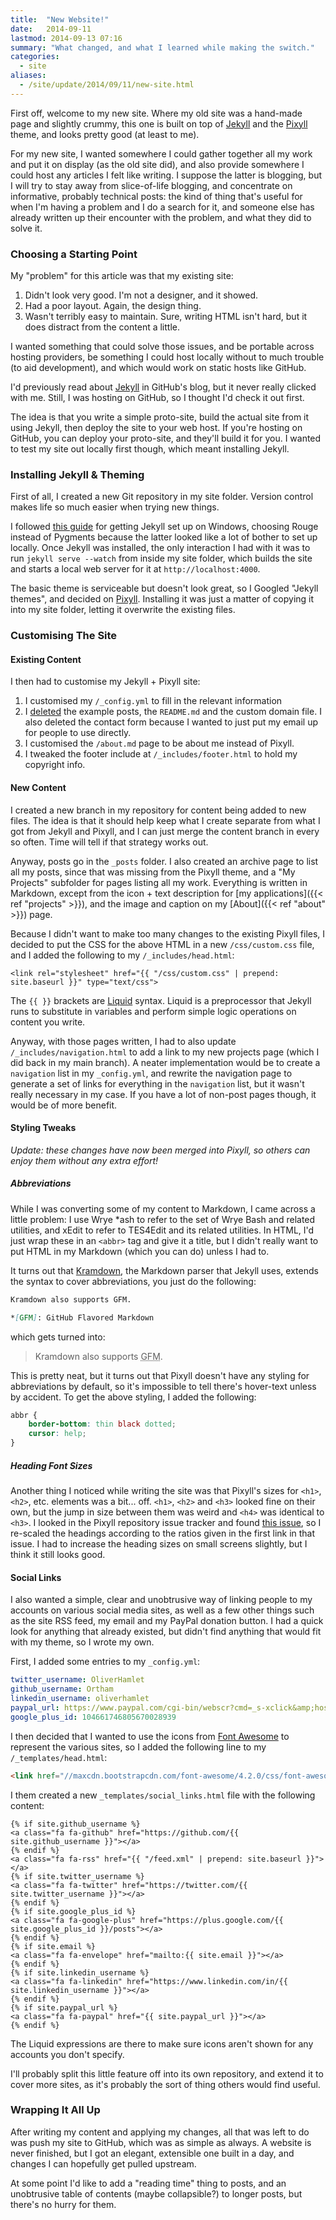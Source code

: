 ```yaml
---
title:  "New Website!"
date:   2014-09-11
lastmod: 2014-09-13 07:16
summary: "What changed, and what I learned while making the switch."
categories:
  - site
aliases:
  - /site/update/2014/09/11/new-site.html
---
```


First off, welcome to my new site. Where my old site was a hand-made page and slightly crummy, this one is built on top of [Jekyll](https://jekyllrb.com/) and the [Pixyll](https://github.com/johnotander/pixyll) theme, and looks pretty good (at least to me).

For my new site, I wanted somewhere I could gather together all my work and put it on display (as the old site did), and also provide somewhere I could host any articles I felt like writing. I suppose the latter is blogging, but I will try to stay away from slice-of-life blogging, and concentrate on informative, probably technical posts: the kind of thing that's useful for when I'm having a problem and I do a search for it, and someone else has already written up their encounter with the problem, and what they did to solve it.

### Choosing a Starting Point

My "problem" for this article was that my existing site:

1. Didn't look very good. I'm not a designer, and it showed.
2. Had a poor layout. Again, the design thing.
3. Wasn't terribly easy to maintain. Sure, writing HTML isn't hard, but it does distract from the content a little.

I wanted something that could solve those issues, and be portable across hosting providers, be something I could host locally without to much trouble (to aid development), and which would work on static hosts like GitHub.

I'd previously read about [Jekyll](https://jekyllrb.com/) in GitHub's blog, but it never really clicked with me. Still, I was hosting on GitHub, so I thought I'd check it out first.

The idea is that you write a simple proto-site, build the actual site from it using Jekyll, then deploy the site to your web host. If you're hosting on GitHub, you can deploy your proto-site, and they'll build it for you. I wanted to test my site out locally first though, which meant installing Jekyll.

### Installing Jekyll & Theming

First of all, I created a new Git repository in my site folder. Version control makes life so much easier when trying new things.

I followed [this guide](http://jekyll-windows.juthilo.com/) for getting Jekyll set up on Windows, choosing Rouge instead of Pygments because the latter looked like a lot of bother to set up locally. Once Jekyll was installed, the only interaction I had with it was to run `jekyll serve --watch` from inside my site folder, which builds the site and starts a local web server for it at `http://localhost:4000`.

The basic theme is serviceable but doesn't look great, so I Googled "Jekyll themes", and decided on [Pixyll](https://pixyll.com/). Installing it was just a matter of copying it into my site folder, letting it overwrite the existing files.

### Customising The Site

#### Existing Content

I then had to customise my Jekyll + Pixyll site:

1. I customised my `/_config.yml` to fill in the relevant information
2. I [deleted](https://github.com/Ortham/ortham.github.io/commit/c4cba1bd161910786fe1308af68aea79246aa4a3) the example posts, the `README.md` and the custom domain file. I also deleted the contact form because I wanted to just put my email up for people to use directly.
3. I customised the `/about.md` page to be about me instead of Pixyll.
4. I tweaked the footer include at `/_includes/footer.html` to hold my copyright info.

#### New Content

I created a new branch in my repository for content being added to new files. The idea is that it should help keep what I create separate from what I got from Jekyll and Pixyll, and I can just merge the content branch in every so often. Time will tell if that strategy works out.

Anyway, posts go in the `_posts` folder. I also created an archive page to list all my posts, since that was missing from the Pixyll theme, and a "My Projects" subfolder for pages listing all my work. Everything is written in Markdown, except from the icon + text description for [my applications]({{< ref "projects" >}}), and the image and caption on my [About]({{< ref "about" >}}) page.

Because I didn't want to make too many changes to the existing Pixyll files, I decided to put the CSS for the above HTML in a new `/css/custom.css` file, and I added the following to my `/_includes/head.html`:

```liquid
<link rel="stylesheet" href="{{ "/css/custom.css" | prepend: site.baseurl }}" type="text/css">
```

The `{{ }}` brackets are [Liquid](https://shopify.github.io/liquid/) syntax. Liquid is a preprocessor that Jekyll runs to substitute in variables and perform simple logic operations on content you write.

Anyway, with those pages written, I had to also update `/_includes/navigation.html` to add a link to my new projects page (which I did back in my main branch). A neater implementation would be to create a `navigation` list in my `_config.yml`, and rewrite the navigation page to generate a set of links for everything in the `navigation` list, but it wasn't really necessary in my case. If you have a lot of non-post pages though, it would be of more benefit.

#### Styling Tweaks

*Update: these changes have now been merged into Pixyll, so others can enjoy them without any extra effort!*

##### Abbreviations

While I was converting some of my content to Markdown, I came across a little problem: I use Wrye *ash to refer to the set of Wrye Bash and related utilities, and xEdit to refer to TES4Edit and its related utilities. In HTML, I'd just wrap these in an `<abbr>` tag and give it a title, but I didn't really want to put HTML in my Markdown (which you can do) unless I had to.

It turns out that [Kramdown](https://kramdown.gettalong.org/), the Markdown parser that Jekyll uses, extends the syntax to cover abbreviations, you just do the following:

```markdown
Kramdown also supports GFM.

*[GFM]: GitHub Flavored Markdown
```

which gets turned into:

> Kramdown also supports <abbr title="GitHub Flavored Markdown">GFM</abbr>.

This is pretty neat, but it turns out that Pixyll doesn't have any styling for abbreviations by default, so it's impossible to tell there's hover-text unless by accident. To get the above styling, I added the following:

```css
abbr {
    border-bottom: thin black dotted;
    cursor: help;
}
```

##### Heading Font Sizes

Another thing I noticed while writing the site was that Pixyll's sizes for `<h1>`, `<h2>`, etc. elements was a bit... off. `<h1>`, `<h2>` and `<h3>` looked fine on their own, but the jump in size between them was weird and `<h4>` was identical to `<h3>`. I looked in the Pixyll repository issue tracker and found [this issue](https://github.com/johnotander/pixyll/issues/59), so I re-scaled the headings according to the ratios given in the first link in that issue. I had to increase the heading sizes on small screens slightly, but I think it still looks good.

#### Social Links

I also wanted a simple, clear and unobtrusive way of linking people to my accounts on various social media sites, as well as a few other things such as the site RSS feed, my email and my PayPal donation button. I had a quick look for anything that already existed, but didn't find anything that would fit with my theme, so I wrote my own.

First, I added some entries to my `_config.yml`:

```yaml
twitter_username: OliverHamlet
github_username: Ortham
linkedin_username: oliverhamlet
paypal_url: https://www.paypal.com/cgi-bin/webscr?cmd=_s-xclick&amp;hosted_button_id=HDR3YBGGYCLBG
google_plus_id: 104661746805670028939
```

I then decided that I wanted to use the icons from [Font Awesome](https://fontawesome.com) to represent the various sites, so I added the following line to my `/_templates/head.html`:

```html
<link href="//maxcdn.bootstrapcdn.com/font-awesome/4.2.0/css/font-awesome.min.css" rel="stylesheet">
```

I them created a new `_templates/social_links.html` file with the following content:

```liquid
{% if site.github_username %}
<a class="fa fa-github" href="https://github.com/{{ site.github_username }}"></a>
{% endif %}
<a class="fa fa-rss" href="{{ "/feed.xml" | prepend: site.baseurl }}"></a>
{% if site.twitter_username %}
<a class="fa fa-twitter" href="https://twitter.com/{{ site.twitter_username }}"></a>
{% endif %}
{% if site.google_plus_id %}
<a class="fa fa-google-plus" href="https://plus.google.com/{{ site.google_plus_id }}/posts"></a>
{% endif %}
{% if site.email %}
<a class="fa fa-envelope" href="mailto:{{ site.email }}"></a>
{% endif %}
{% if site.linkedin_username %}
<a class="fa fa-linkedin" href="https://www.linkedin.com/in/{{ site.linkedin_username }}"></a>
{% endif %}
{% if site.paypal_url %}
<a class="fa fa-paypal" href="{{ site.paypal_url }}"></a>
{% endif %}
```

The Liquid expressions are there to make sure icons aren't shown for any accounts you don't specify.

I'll probably split this little feature off into its own repository, and extend it to cover more sites, as it's probably the sort of thing others would find useful.

### Wrapping It All Up

After writing my content and applying my changes, all that was left to do was push my site to GitHub, which was as simple as always. A website is never finished, but I got an elegant, extensible one built in a day, and changes I can hopefully get pulled upstream.

At some point I'd like to add a "reading time" thing to posts, and an unobtrusive table of contents (maybe collapsible?) to longer posts, but there's no hurry for them.

